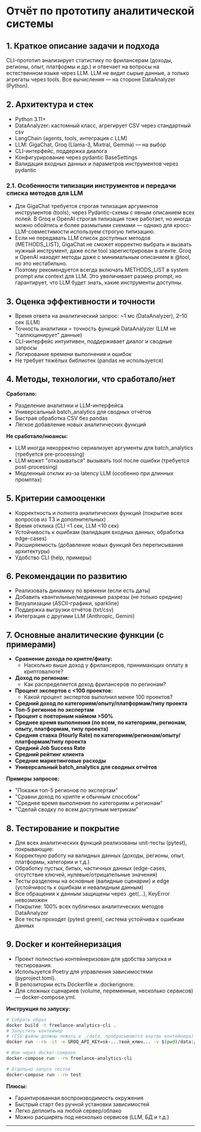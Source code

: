 # Отчёт по прототипу аналитической системы

## 1. Краткое описание задачи и подхода

CLI-прототип анализирует статистику по фрилансерам (доходы, регионы, опыт, платформы и др.) и отвечает на вопросы на естественном языке через LLM. LLM не видит сырые данные, а только агрегаты через tools. Все вычисления — на стороне DataAnalyzer (Python).

## 2. Архитектура и стек

- Python 3.11+
- DataAnalyzer: кастомный класс, агрегирует CSV через стандартный csv
- LangChain (agents, tools, интеграция с LLM)
- LLM: GigaChat, Groq (Llama-3, Mixtral, Gemma) — на выбор
- CLI-интерфейс, поддержка диалога
- Конфигурирование через pydantic BaseSettings
- Валидация входных данных и параметров инструментов через pydantic

### 2.1. Особенности типизации инструментов и передачи списка методов для LLM

- Для GigaChat требуется строгая типизация аргументов инструментов (tools), через Pydantic-схемы с явным описанием всех полей. В Groq и OpenAI строгая типизация тоже работает, но иногда можно обойтись и более размытыми схемами — однако для кросс-LLM-совместимости используем строгую типизацию.
- Если не передавать LLM список доступных методов (METHODS_LIST), GigaChat не сможет корректно выбрать и вызвать нужный инструмент, даже если tool зарегистрирован в агенте. Groq и OpenAI находят методы даже с минимальным описанием в @tool, но это нестабильно.
- Поэтому рекомендуется всегда включать METHODS_LIST в system prompt или context для LLM. Это увеличивает размер prompt, но гарантирует, что LLM будет знать, какие инструменты доступны.

## 3. Оценка эффективности и точности

- Время ответа на аналитический запрос: ~1 мс (DataAnalyzer), 2–10 сек (LLM)
- Точность аналитики = точность функций DataAnalyzer (LLM не "галлюцинирует" данные)
- CLI-интерфейс интуитивен, поддерживает диалог и сводные запросы
- Логирование времени выполнения и ошибок
- Не требует тяжёлых библиотек (pandas не используется)

## 4. Методы, технологии, что сработало/нет

**Сработало:**

- Разделение аналитики и LLM-интерфейса
- Универсальный batch_analytics для сводных отчётов
- Быстрая обработка CSV без pandas
- Лёгкое добавление новых аналитических функций

**Не сработало/нюансы:**

- LLM иногда некорректно сериализует аргументы для batch_analytics (требуется pre-processing)
- LLM может "отказываться" вызывать tool после ошибки (требуется post-processing)
- Медленный отклик из-за latency LLM (особенно при длинных промптах)

## 5. Критерии самооценки

- Корректность и полнота аналитических функций (покрытие всех вопросов из ТЗ и дополнительных)
- Время отклика (CLI <1 сек, LLM <10 сек)
- Устойчивость к ошибкам (валидация входных данных, обработка edge-cases)
- Расширяемость (добавление новых функций без переписывания архитектуры)
- Удобство CLI (help, примеры)

## 6. Рекомендации по развитию

- Реализовать динамику по времени (если есть даты)
- Добавить квантильные/медианные разрезы (не только средние)
- Визуализации (ASCII-графики, sparkline)
- Поддержка выгрузки отчётов (txt/csv)
- Интеграция с другими LLM (Anthropic, Gemini)

## 7. Основные аналитические функции (с примерами)

- **Сравнение дохода по крипте/фиату:**
  - Насколько выше доход у фрилансеров, принимающих оплату в криптовалюте?
- **Доход по регионам:**
  - Как распределяется доход фрилансеров по регионам?
- **Процент экспертов с <100 проектов:**
  - Какой процент экспертов выполнил менее 100 проектов?
- **Средний доход по категориям/опыту/платформам/типу проекта**
- **Топ-5 регионов по экспертам**
- **Процент с повторным наймом >50%**
- **Среднее время выполнения (по всем, по категориям, регионам, опыту, платформам, типу проекта)**
- **Средняя ставка (Hourly Rate) по категориям/регионам/опыту/платформам/типу проекта**
- **Средний Job Success Rate**
- **Средний рейтинг клиента**
- **Средние маркетинговые расходы**
- **Универсальный batch_analytics для сводных отчётов**

**Примеры запросов:**

- "Покажи топ-5 регионов по экспертам"
- "Сравни доход по крипте и обычным способом"
- "Среднее время выполнения по категориям и регионам"
- "Сделай сводку по всем доступным метрикам"

## 8. Тестирование и покрытие

- Для всех аналитических функций реализованы unit-тесты (pytest), покрывающие:
- Корректную работу на валидных данных (доходы, регионы, опыт, платформы, категории и т.д.)
- Обработку пустых, битых, частичных данных (edge-cases, отсутствие ключей, нулевые/отрицательные значения)
- Тесты разделены на основные (валидные сценарии) и edge (устойчивость к ошибкам и невалидным данным)
- Все обращения к данным защищены через .get(...), KeyError невозможен
- Покрытие: 100% всех публичных аналитических методов DataAnalyzer
- Все тесты проходят (pytest green), система устойчива к ошибкам данных

## 9. Docker и контейнеризация

- Проект полностью контейнеризован для удобства запуска и тестирования.
- Используется Poetry для управления зависимостями (pyproject.toml).
- В репозитории есть Dockerfile и .dockerignore.
- Для сложных сценариев (volume, переменные, несколько сервисов) — docker-compose.yml.

**Инструкция по запуску:**

```bash
# Собрать образ
docker build -t freelance-analytics-cli .
# Запустить контейнер
# (CSV-файлы должны лежать в ./data, пробрасываются внутрь контейнера)
docker run --rm -it -e GROQ_API_KEY=sk-...твой_ключ... -v $(pwd)/data:/app/data freelance-analytics-cli

# Или через docker-compose
docker-compose run --rm freelance-analytics-cli

# Отдельно запуск тестов
docker-compose run --rm test
```

**Плюсы:**

- Гарантированная воспроизводимость окружения
- Быстрый старт без ручной установки зависимостей
- Легко деплоить на любой сервер/облако
- Можно расширять под несколько сервисов (LLM, БД и т.д.)

---
